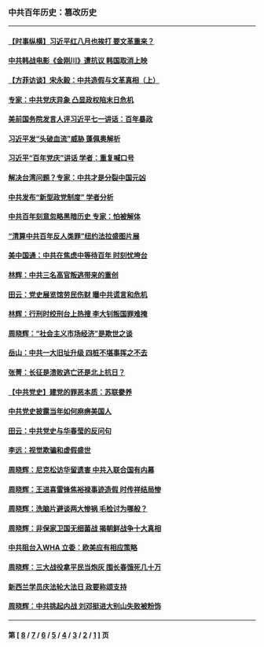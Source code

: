 ### 中共百年历史：篡改历史
---
#### [【时事纵横】习近平红八月也挨打 要文革重来？](../../pages/nf1176115/n13231393.md?09200430) 
#### [中共韩战电影《金刚川》遭抗议 韩国取消上映](../../pages/nf1176115/n13219114.md?09200430) 
#### [【方菲访谈】宋永毅：中共造假与文革真相（上）](../../pages/nf1176115/n13200760.md?09200430) 
#### [专家：中共党庆异象 凸显政权陷末日危机](../../pages/nf1176115/n13067084.md?09200430) 
#### [美前国务院发言人评习近平七一讲话：百年暴政](../../pages/nf1176115/n13066986.md?09200430) 
#### [习近平发“头破血流”威胁 蓬佩奥解析](../../pages/nf1176115/n13063604.md?09200430) 
#### [习近平“百年党庆”讲话 学者：重复喊口号](../../pages/nf1176115/n13061411.md?09200430) 
#### [解决台湾问题？专家：中共才是分裂中国元凶](../../pages/nf1176115/n13060811.md?09200430) 
#### [中共发布“新型政党制度” 学者分析](../../pages/nf1176115/n13056354.md?09200430) 
#### [中共百年刻意忽略黑暗历史 专家：怕被解体](../../pages/nf1176115/n13056056.md?09200430) 
#### [“清算中共百年反人类罪”纽约法拉盛图片展](../../pages/nf1176115/n13052220.md?09200430) 
#### [美中国通：中共在焦虑中等待百年 时刻忧垮台](../../pages/nf1176115/n13048820.md?09200430) 
#### [林辉：中共三名高官叛逃带来的重创](../../pages/nf1176115/n13035206.md?09200430) 
#### [田云：党史展览馆劳民伤财 曝中共谎言和危机](../../pages/nf1176115/n13033900.md?09200430) 
#### [林辉：行刑时绞刑台上热搜 李大钊叛国罪难掩](../../pages/nf1176115/n13031965.md?09200430) 
#### [周晓辉：“社会主义市场经济”是欺世之谈](../../pages/nf1176115/n13024090.md?09200430) 
#### [岳山：中共一大旧址升级 四桩不堪事挥之不去](../../pages/nf1176115/n13021697.md?09200430) 
#### [张菁：长征是溃败逃亡还是北上抗日？](../../pages/nf1176115/n13020585.md?09200430) 
#### [【中共党史】建党的罪恶本质：苏联豢养](../../pages/nf1176115/n13011888.md?09200430) 
#### [中共党史披露当年如何麻痹美国人](../../pages/nf1176115/n12966400.md?09200430) 
#### [田云：中共党史与华春莹的反问句](../../pages/nf1176115/n12765178.md?09200430) 
#### [李远：视觉欺骗和虚假盛世](../../pages/nf1176115/n12993376.md?09200430) 
#### [周晓辉：尼克松访华留遗害 中共入联合国有内幕](../../pages/nf1176115/n12991422.md?09200430) 
#### [周晓辉：王进喜雷锋焦裕禄事迹造假 时传祥结局惨](../../pages/nf1176115/n12985497.md?09200430) 
#### [周晓辉：洗脑片避谈两大惨祸 毛检讨为哪般？](../../pages/nf1176115/n12971285.md?09200430) 
#### [周晓辉：非保家卫国无细菌战 揭朝鲜战争十大真相](../../pages/nf1176115/n12954161.md?09200430) 
#### [中共阻台入WHA 立委：欧美应有相应策略](../../pages/nf1176115/n12939343.md?09200430) 
#### [周晓辉：三大战役拿平民当炮灰 围长春饿死几十万](../../pages/nf1176115/n12934921.md?09200430) 
#### [新西兰学员庆法轮大法日 政要称颂支持](../../pages/nf1176115/n12932715.md?09200430) 
#### [周晓辉：中共挑起内战 刘邓挺进大别山失败被粉饰](../../pages/nf1176115/n12929004.md?09200430) 

---
#### 第 [ [8](./8.md?09200430) / [7](./7.md?09200430) / [6](./6.md?09200430) / [5](./5.md?09200430) / [4](./4.md?09200430) / [3](./3.md?09200430) / [2](./2.md?09200430) / [1](./1.md?09200430) ] 页
